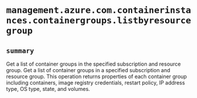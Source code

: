 # `management.azure.com.containerinstances.containergroups.listbyresourcegroup`

## `summary`
Get a list of container groups in the specified subscription and resource group. Get a list of container groups in a specified subscription and resource group. This operation returns properties of each container group including containers, image registry credentials, restart policy, IP address type, OS type, state, and volumes.


